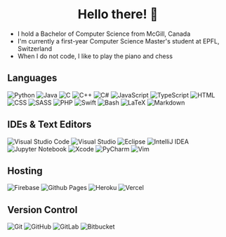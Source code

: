 <h1 align="center">Hello there! 👋</h1>

- I hold a Bachelor of Computer Science from McGill, Canada
- I'm currently a first-year Computer Science Master's student at EPFL, Switzerland
- When I do not code, I like to play the piano and chess


## Languages

![Python](https://img.shields.io/badge/Python-3670A0?logo=python&logoColor=ffdd54)
![Java](https://img.shields.io/badge/Java-%23ED8B00.svg?logo=openjdk&logoColor=white)
![C](https://img.shields.io/badge/C-%2300599C.svg?logo=c&logoColor=white)
![C++](https://img.shields.io/badge/C++-%2300599C.svg?logo=c%2B%2B&logoColor=white)
![C#](https://img.shields.io/badge/C%23-%23239120.svg?logo=csharp&logoColor=white)
![JavaScript](https://img.shields.io/badge/JavaScript-%23323330.svg?logo=javascript&logoColor=%23F7DF1E)
![TypeScript](https://img.shields.io/badge/TypeScript-%23007ACC.svg?logo=typescript&logoColor=white)
![HTML](https://img.shields.io/badge/HTML-%23E34F26.svg?logo=html5&logoColor=white)
![CSS](https://img.shields.io/badge/CSS-%231572B6.svg?logo=css3&logoColor=white)
![SASS](https://img.shields.io/badge/SASS-hotpink.svg?logo=SASS&logoColor=white)
![PHP](https://img.shields.io/badge/PHP-%23777BB4.svg?logo=php&logoColor=white)
![Swift](https://img.shields.io/badge/Swift-F54A2A?logo=swift&logoColor=white)
![Bash](https://img.shields.io/badge/Bash-%23121011.svg?logo=gnu-bash&logoColor=white)
![LaTeX](https://img.shields.io/badge/LaTeX-%23008080.svg?logo=latex&logoColor=white)
![Markdown](https://img.shields.io/badge/Markdown-%23000000.svg?logo=markdown&logoColor=white)


## IDEs & Text Editors

![Visual Studio Code](https://img.shields.io/badge/Visual%20Studio%20Code-0078d7.svg?logo=visual-studio-code&logoColor=white)
![Visual Studio](https://img.shields.io/badge/Visual%20Studio-5C2D91.svg?logo=visual-studio&logoColor=white)
![Eclipse](https://img.shields.io/badge/Eclipse-FE7A16.svg?logo=Eclipse&logoColor=white)
![IntelliJ IDEA](https://img.shields.io/badge/IntelliJ%20IDEA-000000.svg?logo=intellij-idea&logoColor=white)
![Jupyter Notebook](https://img.shields.io/badge/Jupyter%20Notebook-%23FA0F00.svg?logo=jupyter&logoColor=white)
![Xcode](https://img.shields.io/badge/Xcode-007ACC?logo=Xcode&logoColor=white)
![PyCharm](https://img.shields.io/badge/PyCharm-143?logo=pycharm&logoColor=black&color=black&labelColor=green)
![Vim](https://img.shields.io/badge/Vim-%2311AB00.svg?logo=vim&logoColor=white)


## Hosting

![Firebase](https://img.shields.io/badge/Firebase-%23039BE5.svg?logo=firebase)
![Github Pages](https://img.shields.io/badge/Github%20Pages-121013?logo=github&logoColor=white)
![Heroku](https://img.shields.io/badge/Heroku-%23430098.svg?logo=heroku&logoColor=white)
![Vercel](https://img.shields.io/badge/Vercel-%23000000.svg?logo=vercel&logoColor=white)


## Version Control

![Git](https://img.shields.io/badge/Git-%23F05033.svg?logo=git&logoColor=white)
![GitHub](https://img.shields.io/badge/GitHub-%23121011.svg?logo=github&logoColor=white)
![GitLab](https://img.shields.io/badge/GitLab-%23181717.svg?logo=gitlab&logoColor=white)
![Bitbucket](https://img.shields.io/badge/Bitbucket-%230047B3.svg?logo=bitbucket&logoColor=white)


<!-- Congratulations, hunter! You found the secret message! -->
